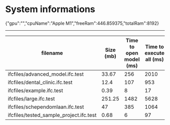 # System informations 
 {"gpu":"","cpuName":"Apple M1","freeRam":446.859375,"totalRam":8192}
 _________ 
| filename | Size (mb) | Time to open model (ms) | Time to execute all (ms) | Total ifc entities | Total meshes | Total geometries | total errors |
|-------|-------|-------|-------|-------|-------|-------|-------|
| ifcfiles/advanced_model.ifc.test | 33.67 | 256 | 2010 | 594374 | 6401 | 14120 | 0 |
 ifcfiles/dental_clinic.ifc.test | 12.4 | 107 | 953 | 209259 | 2586 | 2626 | 176 |
 ifcfiles/example.ifc.test | 0.39 | 8 | 17 | 6487 | 115 | 119 | 0 |
 ifcfiles/large.ifc.test | 251.25 | 1482 | 5628 | 2153923 | 8701 | 9875 | 182 |
 ifcfiles/schependomlaan.ifc.test | 47 | 385 | 1064 | 714485 | 3569 | 3643 | 7296 |
 ifcfiles/tested_sample_project.ifc.test | 0.68 | 6 | 97 | 14119 | 93 | 98 | 0 |
